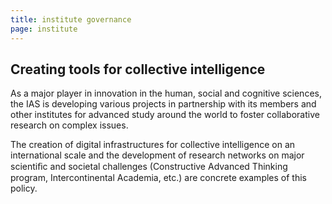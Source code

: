 ```yaml
---
title: institute governance
page: institute
---
```

## Creating tools for collective intelligence

As a major player in innovation in the human, social and cognitive sciences, the IAS is developing various projects in partnership with its members and other institutes for advanced study around the world to foster collaborative research on complex issues.

The creation of digital infrastructures for collective intelligence on an international scale and the development of research networks on major scientiﬁc and societal challenges (Constructive Advanced Thinking program, Intercontinental Academia, etc.) are concrete examples of this policy.